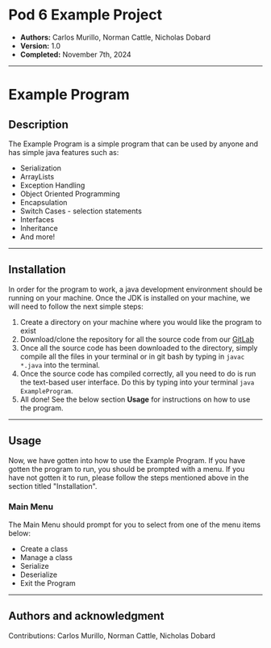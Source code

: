 # Pod 6 Example Project
* **Authors:** Carlos Murillo, Norman Cattle, Nicholas Dobard
* **Version:** 1.0
* **Completed:** November 7th, 2024
___
# Example Program
## Description
The Example Program is a simple program that can be used by anyone and has simple java features such as:
- Serialization
- ArrayLists
- Exception Handling
- Object Oriented Programming
- Encapsulation
- Switch Cases - selection statements
- Interfaces
- Inheritance
- And more!
___

## Installation
In order for the program to work, a java development environment should be running on your machine. Once the JDK is installed on your machine, we will need to follow the next simple steps:
1. Create a directory on your machine where you would like the program to exist
1. Download/clone the repository for all the source code from our [GitLab](https://gitlab.cs.uno.edu/example_program)
1. Once all the source code has been downloaded to the directory, simply compile all the files in your terminal or in git bash by typing in `javac *.java` into the terminal.
1. Once the source code has compiled correctly, all you need to do is run the text-based user interface. Do this by typing into your terminal `java ExampleProgram`.
1. All done! See the below section **Usage** for instructions on how to use the program.
___

## Usage
Now, we have gotten into how to use the Example Program. If you have gotten the program to run, you should be prompted with a menu. If you have not gotten it to run, please follow the steps mentioned above in the section titled "Installation".
### Main Menu
The Main Menu should prompt for you to select from one of the menu items below:
* Create a class
* Manage a class
* Serialize
* Deserialize
* Exit the Program
___
## Authors and acknowledgment
Contributions: Carlos Murillo, Norman Cattle, Nicholas Dobard

